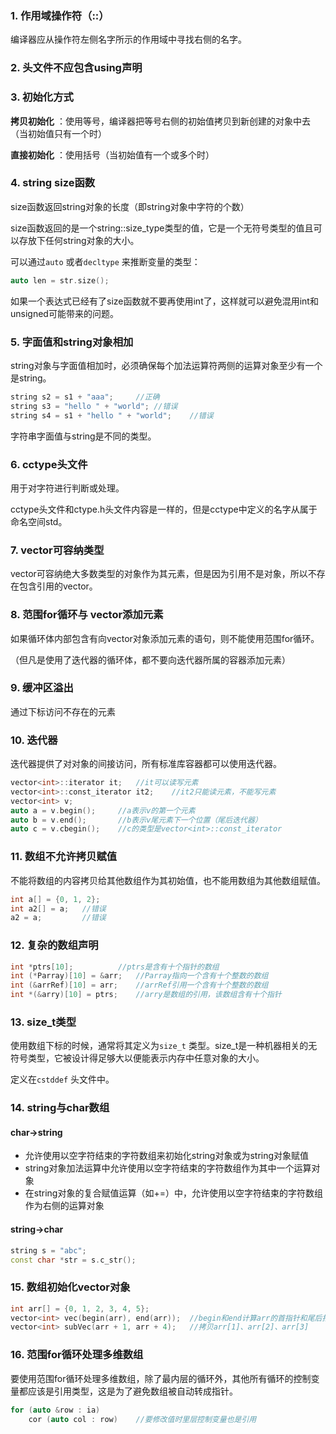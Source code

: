 ###  1. 作用域操作符（::）

编译器应从操作符左侧名字所示的作用域中寻找右侧的名字。

### 2. 头文件不应包含using声明

### 3. 初始化方式

**拷贝初始化** ：使用等号，编译器把等号右侧的初始值拷贝到新创建的对象中去（当初始值只有一个时）

**直接初始化** ：使用括号（当初始值有一个或多个时）

### 4. string size函数

size函数返回string对象的长度（即string对象中字符的个数）

size函数返回的是一个string::size_type类型的值，它是一个无符号类型的值且可以存放下任何string对象的大小。

可以通过`auto` 或者`decltype` 来推断变量的类型：

```C++
auto len = str.size();
```

如果一个表达式已经有了size函数就不要再使用int了，这样就可以避免混用int和unsigned可能带来的问题。

### 5. 字面值和string对象相加

string对象与字面值相加时，必须确保每个加法运算符两侧的运算对象至少有一个是string。

```C++
string s2 = s1 + "aaa"; 	//正确
string s3 = "hello " + "world";	//错误
string s4 = s1 + "hello " + "world";	//错误
```

字符串字面值与string是不同的类型。

### 6. cctype头文件

用于对字符进行判断或处理。

cctype头文件和ctype.h头文件内容是一样的，但是cctype中定义的名字从属于命名空间std。

### 7. vector可容纳类型

vector可容纳绝大多数类型的对象作为其元素，但是因为引用不是对象，所以不存在包含引用的vector。

### 8. 范围for循环与 vector添加元素

如果循环体内部包含有向vector对象添加元素的语句，则不能使用范围for循环。

（但凡是使用了迭代器的循环体，都不要向迭代器所属的容器添加元素）

### 9. 缓冲区溢出

通过下标访问不存在的元素

### 10. 迭代器

迭代器提供了对对象的间接访问，所有标准库容器都可以使用迭代器。

```C++
vector<int>::iterator it;	//it可以读写元素
vector<int>::const_iterator it2;	//it2只能读元素，不能写元素
vector<int> v;
auto a = v.begin();		//a表示v的第一个元素
auto b = v.end();		//b表示v尾元素下一个位置（尾后迭代器）
auto c = v.cbegin();	//c的类型是vector<int>::const_iterator
```

### 11. 数组不允许拷贝赋值

不能将数组的内容拷贝给其他数组作为其初始值，也不能用数组为其他数组赋值。

```c++
int a[] = {0, 1, 2};
int a2[] = a;	//错误
a2 = a;			//错误
```

### 12. 复杂的数组声明

```c++
int *ptrs[10];			//ptrs是含有十个指针的数组
int (*Parray)[10] = &arr;	//Parray指向一个含有十个整数的数组
int (&arrRef)[10] = arr;	//arrRef引用一个含有十个整数的数组
int *(&arry)[10] = ptrs;	//arry是数组的引用，该数组含有十个指针
```

### 13. size_t类型

使用数组下标的时候，通常将其定义为`size_t` 类型。size_t是一种机器相关的无符号类型，它被设计得足够大以便能表示内存中任意对象的大小。

定义在`cstddef` 头文件中。

### 14. string与char数组

#### char->string

- 允许使用以空字符结束的字符数组来初始化string对象或为string对象赋值
- string对象加法运算中允许使用以空字符结束的字符数组作为其中一个运算对象
- 在string对象的复合赋值运算（如+=）中，允许使用以空字符结束的字符数组作为右侧的运算对象

#### string->char

```c++
string s = "abc";
const char *str = s.c_str();
```

### 15. 数组初始化vector对象

```c++
int arr[] = {0, 1, 2, 3, 4, 5};
vector<int> vec(begin(arr), end(arr));	//begin和end计算arr的首指针和尾后指针
vector<int> subVec(arr + 1, arr + 4);	//拷贝arr[1]、arr[2]、arr[3]
```

### 16. 范围for循环处理多维数组

要使用范围for循环处理多维数组，除了最内层的循环外，其他所有循环的控制变量都应该是引用类型，这是为了避免数组被自动转成指针。

```c++
for (auto &row : ia)
    cor (auto col : row)	//要修改值时里层控制变量也是引用
```







































